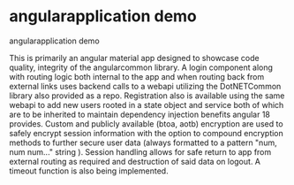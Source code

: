 # angularapplication demo
 angularapplication demo

This is primarily an angular material app designed to showcase code quality, integrity of the angularcommon library. 
A login component along with routing logic both internal to the app and when routing back from external links uses backend calls to a webapi utilizing the DotNETCommon library also provided as a repo. 
Registration also is available using the same webapi to add new users rooted in a state object and service both of which are to be inherited to maintain dependency injection benefits angular 18 provides. 
Custom and publicly available (btoa, aotb) encryption are used to safely encrypt session information with the option to compound encryption methods to further secure user data (always formatted to a pattern "num, num num..." string ). 
Session handling allows for safe return to app from external routing as required and destruction of said data on logout. A timeout function is also being implemented.
